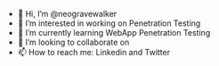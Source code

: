 - 👋 Hi, I’m @neogravewalker
- 👀 I’m interested in working on Penetration Testing
- 🌱 I’m currently learning WebApp Penetration Testing
- 💞️ I’m looking to collaborate on 
- 📫 How to reach me: Linkedin and Twitter

